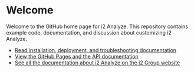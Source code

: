 Welcome
=======

Welcome to the GitHub home page for i2 Analyze. This repository contains example code, documentation, and discussion about customizing i2 Analyze.

-   [Read installation, deployment, and troubleshooting documentation](documentation/index.md)
-   [View the GitHub Pages and the API documentation](http://i2group.github.io/analyze/)
-   [See all the documentation about i2 Analyze on the i2 Group website](https://docs.i2group.com/analyze)


